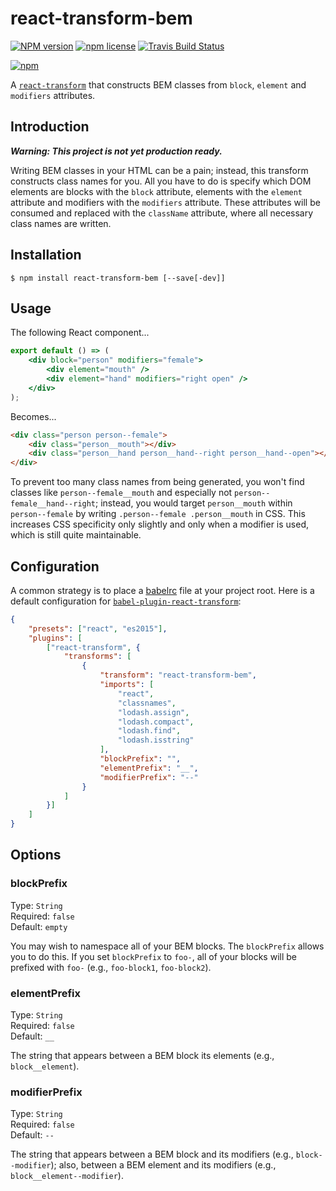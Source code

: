 # react-transform-bem

[![NPM version](http://img.shields.io/npm/v/react-transform-bem.svg?style=flat)](https://www.npmjs.org/package/react-transform-bem)
[![npm license](http://img.shields.io/npm/l/react-transform-bem.svg?style=flat-square)](https://www.npmjs.org/package/react-transform-bem)
[![Travis Build Status](https://img.shields.io/travis/jedmao/react-transform-bem.svg?label=unix)](https://travis-ci.org/jedmao/react-transform-bem)

[![npm](https://nodei.co/npm/react-transform-bem.svg?downloads=true)](https://nodei.co/npm/react-transform-bem/)

A [`react-transform`](https://github.com/litek/react-transform) that
constructs BEM classes from `block`, `element` and `modifiers` attributes.

## Introduction

**_Warning: This project is not yet production ready._**

Writing BEM classes in your HTML can be a pain; instead, this transform
constructs class names for you. All you have to do is specify which DOM
elements are blocks with the `block` attribute, elements with the
`element` attribute and modifiers with the `modifiers` attribute. These
attributes will be consumed and replaced with the `className` attribute,
where all necessary class names are written.

## Installation

```
$ npm install react-transform-bem [--save[-dev]]
```

## Usage

The following React component...

```jsx
export default () => (
	<div block="person" modifiers="female">
		<div element="mouth" />
		<div element="hand" modifiers="right open" />
	</div>
);
```

Becomes...

```html
<div class="person person--female">
	<div class="person__mouth"></div>
	<div class="person__hand person__hand--right person__hand--open"></div>
</div>
```

To prevent too many class names from being generated, you won't find classes
like `person--female__mouth` and especially not `person--female__hand--right`;
instead, you would target `person__mouth` within `person--female` by writing
`.person--female .person__mouth` in CSS. This increases CSS specificity only
slightly and only when a modifier is used, which is still quite maintainable.

## Configuration

A common strategy is to place a
[babelrc](https://babeljs.io/docs/usage/babelrc/) file at your project root.
Here is a default configuration for [`babel-plugin-react-transform`](https://github.com/gaearon/babel-plugin-react-transform):

```json
{
	"presets": ["react", "es2015"],
	"plugins": [
		["react-transform", {
			"transforms": [
				{
					"transform": "react-transform-bem",
					"imports": [
						"react",
						"classnames",
						"lodash.assign",
						"lodash.compact",
						"lodash.find",
						"lodash.isstring"
					],
					"blockPrefix": "",
					"elementPrefix": "__",
					"modifierPrefix": "--"
				}
			]
		}]
	]
}
```

## Options

### blockPrefix

Type: `String`<br>
Required: `false`<br>
Default: `empty`

You may wish to namespace all of your BEM blocks. The `blockPrefix` allows you to do this.
If you set `blockPrefix` to `foo-`, all of your blocks will be prefixed with `foo-` (e.g., `foo-block1`, `foo-block2`).

### elementPrefix

Type: `String`<br>
Required: `false`<br>
Default: `__`

The string that appears between a BEM block its elements (e.g., `block__element`).

### modifierPrefix

Type: `String`<br>
Required: `false`<br>
Default: `--`

The string that appears between a BEM block and its modifiers (e.g., `block--modifier`);
also, between a BEM element and its modifiers (e.g., `block__element--modifier`).
